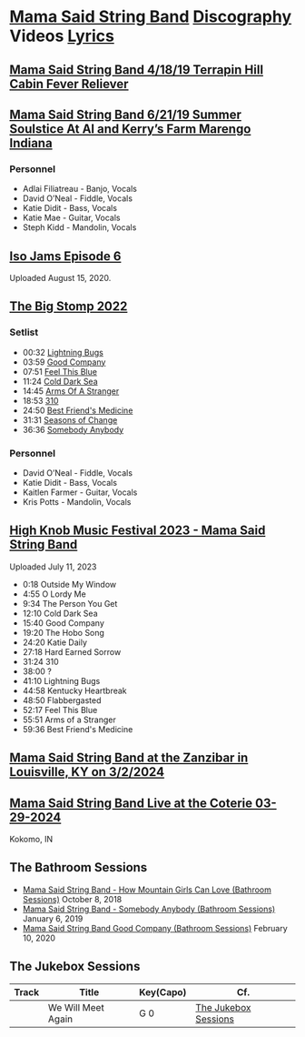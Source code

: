# [Mama Said String Band](../README.md) [Discography](../discography/README.md) Videos [Lyrics](../lyrics/README.md)

## [Mama Said String Band 4/18/19 Terrapin Hill Cabin Fever Reliever](https://www.youtube.com/watch?v=4iY_saeoUbA)

## [Mama Said String Band 6/21/19 Summer Soulstice At Al and Kerry’s Farm Marengo Indiana](https://youtu.be/Hj1KxekqYsE?si=AEvdAu2xkowSMKws)

### Personnel

- Adlai Filiatreau - Banjo, Vocals 
- David O’Neal - Fiddle, Vocals 
- Katie Didit - Bass, Vocals 
- Katie Mae - Guitar, Vocals 
- Steph Kidd - Mandolin, Vocals


## [Iso Jams Episode 6](https://www.youtube.com/watch?v=7n3C2eJRuu4)
Uploaded August 15, 2020.


## [The Big Stomp 2022](https://youtu.be/NGMYoMtF3q0?si=U3yJhsdmquR4Eavf)

### Setlist
- 00:32 [Lightning Bugs](#lightningbugs)
- 03:59 [Good Company](#goodcompany)
- 07:51 [Feel This Blue](#feelthisblue)
- 11:24 [Cold Dark Sea](#colddarksea)
- 14:45 [Arms Of A Stranger](#armsofastranger)
- 18:53 [310](#310)
- 24:50 [Best Friend's Medicine](#bestfriendsmedicine)
- 31:31 [Seasons of Change](#seasonsofchange)
- 36:36 [Somebody Anybody](#somebodyanybody)

### Personnel
- David O’Neal - Fiddle, Vocals 
- Katie Didit - Bass, Vocals 
- Kaitlen Farmer - Guitar, Vocals
- Kris Potts - Mandolin, Vocals

## [High Knob Music Festival 2023 - Mama Said String Band](https://youtu.be/LgGkLLcbXUA?si=b77hNtCVOpZDj7_8)
Uploaded July 11, 2023

- 0:18 Outside My Window
- 4:55 O Lordy Me
- 9:34 The Person You Get
- 12:10 Cold Dark Sea
- 15:40 Good Company
- 19:20 The Hobo Song
- 24:20 Katie Daily
- 27:18 Hard Earned Sorrow
- 31:24 310
- 38:00 ?
- 41:10 Lightning Bugs
- 44:58 Kentucky Heartbreak
- 48:50 Flabbergasted
- 52:17 Feel This Blue
- 55:51 Arms of a Stranger
- 59:36 Best Friend's Medicine

## [Mama Said String Band at the Zanzibar in Louisville, KY on 3/2/2024](https://youtu.be/GPBQ8qsp01k?si=jIP8p72JeRbUNQ5c)

## [Mama Said String Band Live at the Coterie 03-29-2024](https://youtu.be/xfdcITG9QI4?si=73VYGDXIzZsKDBl_)
Kokomo, IN

## The Bathroom Sessions

- [Mama Said String Band - How Mountain Girls Can Love (Bathroom Sessions)](https://youtu.be/ZubIfyop-Jg?si=tP-sRQl9bzcMGBv4) October 8, 2018
- [Mama Said String Band - Somebody Anybody (Bathroom Sessions)](https://youtu.be/X5FVCec5Jc8?si=Aqb5OP5brBYQWbTC) January 6, 2019
- [Mama Said String Band Good Company (Bathroom Sessions)](https://www.youtube.com/watch?v=nG1v1APGR0Y&pp=ygUnbWFtYSBzYWlkIHN0cmluZyBiYW5kIGJhdGhyb29tIHNlc3Npb25z) February 10, 2020
  
## The Jukebox Sessions

| Track | Title | Key(Capo) | Cf. |
| --- | --- | --- | --- |
| <a name="wewillmeetagain"></a> | We Will Meet Again | G 0 | [The Jukebox Sessions](https://www.youtube.com/watch?v=6oodWlIcLa4) |


